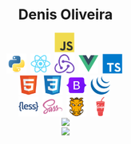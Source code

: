   <div align="center" id="badges">
    <h1>Denis Oliveira</h1>
</div>
<div align="center">
  <img src="https://github.com/devicons/devicon/blob/master/icons/javascript/javascript-original.svg" title="JavaScript" alt="JavaScript" width="40"/>&nbsp;
</div>
<div align="center">
   <img src="https://github.com/devicons/devicon/blob/master/icons/python/python-original.svg" title="REACT" alt="REACT" width="40"/>&nbsp;
  <img src="https://github.com/devicons/devicon/blob/master/icons/react/react-original.svg" title="REACT" alt="REACT" width="40"/>&nbsp;
  <img src="https://github.com/devicons/devicon/blob/master/icons/redux/redux-original.svg" title="REDUX" alt="REDUX" width="40"/>&nbsp;
  <img src="https://github.com/devicons/devicon/blob/master/icons/vuejs/vuejs-original.svg" title="VUEJS" alt="VUEJS" width="40"/>&nbsp;
  <img src="https://github.com/devicons/devicon/blob/master/icons/typescript/typescript-original.svg" title="TYPESCRIPT" alt="TYPESCRIPT" width="40"/>&nbsp;
</div>
<div align="center">
  <img src="https://github.com/devicons/devicon/blob/master/icons/html5/html5-original.svg" title="HTML5" alt="HTML" width="40" height="40"/>&nbsp;
  <img src="https://github.com/devicons/devicon/blob/master/icons/css3/css3-original.svg" title="CS3" alt="CS3" width="40" height="40"/>&nbsp;
  <img src="https://github.com/devicons/devicon/blob/master/icons/bootstrap/bootstrap-original.svg" title="BOOTSTRAP" alt="BOOTSTRAP" width="40" height="40"/>&nbsp;
  <img src="https://github.com/devicons/devicon/blob/master/icons/jquery/jquery-original.svg" title="JQUERY" alt="JQUERY" width="40" height="40"/>&nbsp;
</div>
<div align="center">
  <img src="https://github.com/devicons/devicon/blob/master/icons/less/less-plain-wordmark.svg" title="LESS" alt="LESS" width="40" height="40"/>&nbsp;
  <img src="https://github.com/devicons/devicon/blob/master/icons/sass/sass-original.svg" title="SASS" alt="SASS" width="40" height="40"/>&nbsp;
  <img src="https://github.com/devicons/devicon/blob/master/icons/grunt/grunt-original.svg" title="GRUNT" alt="GRUNT" width="40" height="40"/>&nbsp;
  <img src="https://github.com/devicons/devicon/blob/master/icons/gulp/gulp-plain.svg" title="GULP" alt="GULP" width="40" height="40"/>&nbsp;
</div>



<div align="center">
<img height="180em" src="https://github-readme-stats.vercel.app/api/top-langs/?username=DenyCodes&layout=compact&langs_count=20&theme=shades-of-purple"/>
</div>
<div align="center">
  <img height="180em" src="https://github-readme-stats.vercel.app/api?username=DenyCodes&show_icons=true&theme=shades-of-purple&include_all_commits=true&count_private=true"/>
</div>
